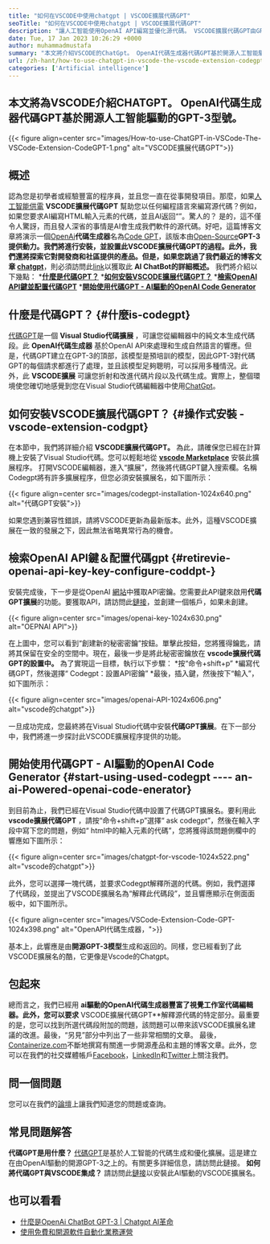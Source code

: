 ```yaml
---
title: "如何在VSCODE中使用chatgpt | VSCODE擴展代碼GPT" 
seoTitle: "如何在VSCODE中使用chatgpt | VSCODE擴展代碼GPT" 
description: "讓人工智能使用OpenAI API編寫並優化源代碼。 VSCODE擴展代碼GPT由GPT-3供電，GPT-3是開源NLP模型。" 
date: Tue, 17 Jan 2023 10:26:29 +0000
author: muhammadmustafa
summary: "本文將介紹VSCODE的ChatGpt。 OpenAI代碼生成器代碼GPT基於開源人工智能驅動的GPT-3模型。" 
url: /zh-hant/how-to-use-chatgpt-in-vscode-the-vscode-extension-codegpt/
categories: ['Artificial intelligence']
---
```


## **本文將為VSCODE介紹CHATGPT。 OpenAI代碼生成器代碼GPT基於開源人工智能驅動的GPT-3型號。**

{{< figure align=center src="images/How-to-use-ChatGPT-in-VSCode-The-VSCode-Extension-CodeGPT-1.png" alt="VSCODE擴展代碼GPT">}}


## 概述
認為您是初學者或經驗豐富的程序員，並且您一直在從事開發項目。那麼，如果[人工智能供電][1] **VSCODE擴展代碼GPT** 幫助您以任何編程語言來編寫源代碼？例如，如果您要求AI編寫HTML輸入元素的代碼，並且AI返回“”。驚人的？
是的，這不僅令人驚訝，而且發人深省的事情是AI會生成我們軟件的源代碼。好吧，這篇博客文章將演示一個[OpenAi][2]**代碼生成器**名為[Code GPT][3]，該版本由[Open-Source][4]**GPT-3 **提供動力。我們將進行安裝，並設置此VSCODE擴展代碼GPT的過程。此外，我們還將探索它對開發商和社區提供的產品。但是，如果您跳過了我們最近的博客文章**  [chatgpt][5]**，則必須訪問此[link][6]以獲取此 **AI ChatBot的詳細概述。** 
我們將介紹以下幾點：
  *[**什麼是代碼GPT？**][7]
  *[**如何安裝VSCODE擴展代碼GPT？**][8]
  *[**檢索OpenAI API鍵並配置代碼GPT**][9]
  *[**開始使用代碼GPT  -  AI驅動的OpenAI Code Generator**][10]

## 什麼是代碼GPT？   {#什麼is-codegpt}
[代碼GPT][3]是一個 **Visual Studio代碼擴展** ，可讓您從編輯器中的純文本生成代碼段。此 **OpenAI代碼生成器** 基於OpenAI API來處理和生成自然語言的響應。但是，代碼GPT建立在GPT-3的頂部，該模型是預培訓的模型，因此GPT-3對代碼GPT的每個請求都進行了處理，並且該模型足夠聰明，可以採用多種情況。此外，此 **VSCODE擴展** 可讓您折射和改進代碼片段以及代碼生成。實際上，整個環境使您確切地感覺到您在Visual Studio代碼編輯器中使用[ChatGpt][11]。

## 如何安裝VSCODE擴展代碼GPT？   {#操作式安裝 -  vscode-extension-codgpt}
在本節中，我們將詳細介紹 **VSCODE擴展代碼GPT。** 為此，請確保您已經在計算機上安裝了Visual Studio代碼。您可以輕鬆地從 **[vscode Marketplace][12]** 安裝此擴展程序。
打開VSCODE編輯器，進入“擴展”，然後將代碼GPT鍵入搜索欄。名稱Codegpt將有許多擴展程序，但您必須安裝擴展名，如下圖所示：

{{< figure align=center src="images/codegpt-installation-1024x640.png" alt="代碼GPT安裝">}}

如果您遇到兼容性錯誤，請將VSCODE更新為最新版本。此外，這種VSCODE擴展在一致的發展之下，因此無法省略異常行為的機會。

## 檢索OpenAI API鍵＆配置代碼gpt   {#retirevie-openai-api-key-key-configure-coddpt-}
安裝完成後，下一步是從OpenAI [網站][13]中獲取API密鑰。您需要此API鍵來啟用**代碼GPT擴展**的功能。要獲取API，請訪問此[鏈接][13]，並創建一個帳戶，如果未創建。

{{< figure align=center src="images/openai-key-1024x630.png" alt="OEPNAI API">}}

在上圖中，您可以看到“創建新的秘密密鑰”按鈕。單擊此按鈕，您將獲得鑰匙，請將其保留在安全的空間中。現在，最後一步是將此秘密密鑰放在 **vscode擴展代碼GPT的設置中。** 為了實現這一目標，執行以下步驟：
  *按“命令+shift+p”
  *編寫代碼GPT，然後選擇“ Codegpt：設置API密鑰”
  *最後，插入鍵，然後按下“輸入”，如下圖所示：

{{< figure align=center src="images/openai-API-1024x606.png" alt="vscode的chatgpt">}}

一旦成功完成，您最終將在Visual Studio代碼中安裝**代碼GPT擴展**。在下一部分中，我們將進一步探討此VSCODE擴展程序提供的功能。

## 開始使用代碼GPT  -  AI驅動的OpenAI Code Generator   {#start-using-used-codegpt ---- an-ai-Powered-openai-code-enerator}
到目前為止，我們已經在Visual Studio代碼中設置了代碼GPT擴展名。要利用此 **vscode擴展代碼GPT** ，請按“命令+shift+p”選擇“ ask codegpt”，然後在輸入字段中寫下您的問題，例如“ html中的輸入元素的代碼”，您將獲得該問題側欄中的響應如下圖所示：

{{< figure align=center src="images/chatgpt-for-vscode-1024x522.png" alt="vscode的chatgpt">}}

此外，您可以選擇一塊代碼，並要求Codegpt解釋所選的代碼。例如，我們選擇了代碼段，並提出了VSCODE擴展名為“解釋此代碼段”，並且響應顯示在側面面板中，如下圖所示。

{{< figure align=center src="images/VSCode-Extension-Code-GPT-1024x398.png" alt="OpenAPI代碼生成器，">}}

基本上，此響應是由**開源GPT-3模型**生成和返回的。同樣，您已經看到了此VSCODE擴展名的酷，它更像是Vscode的Chatgpt。

## 包起來
總而言之，我們已經用 **ai驅動的OpenAI代碼生成器豐富了視覺工作室代碼編輯器。此外，您可以要求**  VSCODE擴展代碼GPT**解釋源代碼的特定部分。最重要的是，您可以找到所選代碼段附加的問題，該問題可以帶來該VSCODE擴展名建議的改進。最後，“另見”部分中列出了一些非常相關的文章。
最後，[Containerize.com][4]不斷地撰寫有關進一步開源產品和主題的博客文章。此外，您可以在我們的社交媒體帳戶[Facebook][14]，[LinkedIn][15]和[Twitter][16]上關注我們。

## 問一個問題
您可以在我們的[論壇][17]上讓我們知道您的問題或查詢。

## 常見問題解答
**代碼GPT是用什麼？**
[代碼GPT][3]是基於人工智能的代碼生成和優化擴展。這是建立在由OpenAI驅動的開源GPT-3之上的。有關更多詳細信息，請訪問此鏈接。
**如何將代碼GPT與VSCODE集成？**
請訪問此[鏈接][9]以安裝此AI驅動的VSCODE擴展名。

## 也可以看看
  * [什麼是OpenAi ChatBot GPT-3 | Chatgpt AI革命][6]
  * [使用免費和開源軟件自動化業務運營][18]

  
[1]: https://blog.containerize.com/category/artificial-intelligence/
[2]: https://openai.com/
[3]: https://marketplace.visualstudio.com/items?itemName=timkmecl.codegpt3
[4]: https://www.containerize.com/
[5]: https://en.wikipedia.org/wiki/GPT-3
[6]: https://blog.containerize.com/artificial-intelligence/what-is-openai-chatbot-gpt-3-chatgpt-an-ai-revolution/
[7]: #What-is-CodeGPT
[8]: #How-to-install-the-VSCode-extension-CodeGPT
[9]: #Retrieve-OpenAI-API-Key-configure-CodeGPT-
[10]: #Start-using-CodeGPT---an-AI-Powered-OpenAI-Code-Generator
[11]: https://openai.com/blog/chatgpt/
[12]: https://marketplace.visualstudio.com/vscode
[13]: https://beta.openai.com/account/api-keys
[14]: https://web.facebook.com/containerize
[15]: https://www.linkedin.com/company/containerize/
[16]: https://twitter.com/containerize_co
[17]: https://forum.containerize.com/
[18]: https://blog.containerize.com/blogging/automate-business-operations-using-open-source-software/
